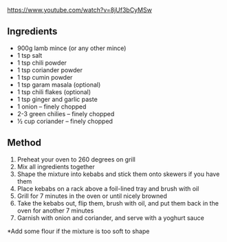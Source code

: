https://www.youtube.com/watch?v=8jUf3bCyMSw

## Ingredients

- 900g lamb mince (or any other mince)
- 1 tsp salt
- 1 tsp chili powder
- 1 tsp coriander powder
- 1 tsp cumin powder
- 1 tsp garam masala (optional)
- 1 tsp chili flakes (optional)
- 1 tsp ginger and garlic paste
- 1 onion – finely chopped
- 2-3 green chilies – finely chopped
- ½ cup coriander – finely chopped

## Method

1) Preheat your oven to 260 degrees on grill
2) Mix all ingredients together
3) Shape the mixture into kebabs and stick them onto skewers if you have them
4) Place kebabs on a rack above a foil-lined tray and brush with oil
5) Grill for 7 minutes in the oven or until nicely browned
6) Take the kebabs out, flip them, brush with oil, and put them back in the oven for another 7 minutes
7) Garnish with onion and coriander, and serve with a yoghurt sauce

*Add some flour if the mixture is too soft to shape